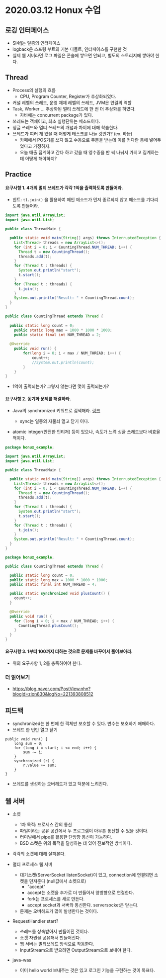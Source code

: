 # 2020.03.12 Honux 수업

## 로깅 인터페이스

* Sl4fj는 일종의 인터페이스
* logback은 스프링 부트의 기본 디폴트, 인터페이스를 구현한 것
* 실제 웹 서버라면 로그 파일은 콘솔에 쌓으면 안되고, 별도의 스토리지에 쌓아야 한다.

## Thread

* Process의 실행의 흐름
  * CPU, Program Counter, Register가 추상화되었다.
* 커널 레벨의 쓰레드, 운영 체제 레벨의 쓰레드, JVM은 연결의 역할
* Task, Worker ... 추상화된 멀티 쓰레드에 한 번 더 추상화를 하였다.
  * 자바에는 concurrent package가 있다.
* 쓰레드는 객체이고, 최소 실행단위는 메소드이다.
* 싱글 쓰레드와 멀티 쓰레드의 개념과 차이에 대해 학습한다.
* 쓰레드가 여러 개 있을 때 어떻게 태스크를 나눌 것인가? (ex. 하둡)
  * 카페에서 POS기를 쓰지 않고 수동으로 주문을 받는데 이를 커다란 통에 넣어두었다고 가정하자.
  * 오늘 매출 집계하고 간다 하고 갔을 때 영수증을 반 씩 나눠서 가지고 집계하는데 어떻게 해야하지?

## Practice

#### 요구사항 1. 4개의 멀티 쓰레드가 각각 1억을 출력하도록 만들어라.

* 힌트: ```t1.join()``` 을 활용하여 메인 메소드가 먼저 종료되지 않고 메소드를 기다리도록 만들어라.

```java
import java.util.ArrayList;
import java.util.List;

public class ThreadMain {

  public static void main(String[] args) throws InterruptedException {
    List<Thread> threads = new ArrayList<>();
    for (int i = 0; i < CountingThread.NUM_THREAD; i++) {
      Thread t = new CountingThread();
      threads.add(t);
    }
    for (Thread t : threads) {
      System.out.println("start");
      t.start();
    }
    for (Thread t : threads) {
      t.join();
    }
    System.out.println("Result: " + CountingThread.count);
  }
}
```

```java
public class CountingThread extends Thread {    
  
  public static long count = 0;
    public static long max = 1000 * 1000 * 1000;
    public static final int NUM_THREAD = 2;    
  
  @Override
    public void run() {
        for(long i = 0; i < max / NUM_THREAD; i++) {
            count++;
            //System.out.println(count);
        }
    }
}
```

* 1억이 출력되는가? 그렇지 않는다면 몇이 출력되는가?

#### 요구사항 2. 동기화 문제를 해결하라.

* Java의 synchronized 키워드로 검색해라. [링크](https://www.tutorialspoint.com/java/java_thread_synchronization.htm)
  * sync는 일종의 자물쇠 열고 닫기 이다.

* atomic integer(안전한 인티저) 등이 있으나, 속도가 느려 싱글 쓰레드보다 비효율적이다.

```java
package honux_example;

import java.util.ArrayList;
import java.util.List;

public class ThreadMain {

  public static void main(String[] args) throws InterruptedException {
    List<Thread> threads = new ArrayList<>();
    for (int i = 0; i < CountingThread.NUM_THREAD; i++) {
      Thread t = new CountingThread();
      threads.add(t);
    }
    for (Thread t : threads) {
      System.out.println("start");
      t.start();
    }
    for (Thread t : threads) {
      t.join();
    }
    System.out.println("Result: " + CountingThread.count);
  }
}
```

```java
package honux_example;

public class CountingThread extends Thread {

  public static long count = 0;
  public static long max = 1000 * 1000 * 1000;
  public static final int NUM_THREAD = 4;

  public static synchronized void plusCount() {
    count++;
  }

  @Override
  public void run() {
    for (long i = 0; i < max / NUM_THREAD; i++) {
      CountingThread.plusCount();
    }
  }
}
```

#### 요구사항 3. 1부터 100까지 더하는 것으로 문제를 바꾸어서 풀어보아라.

* 위의 요구사항 1, 2를 충족하여야 한다.

### 더 읽어보기

* https://blog.naver.com/PostView.nhn?blogId=zion830&logNo=221393808512

## 피드백

* synchronized는 한 번에 한 객체만 보호할 수 있다. 변수는 보호하기 애매하다.
* 쓰레드 한 번만 열고 닫기

```
public void run() {
	long sum = 0;
	for (long i = start; i <= end; i++) {
		sum += i;
	}
	synchronized (r) {
		r.value += sum;
	}
}
```

* 쓰레드를 생성하는 오버헤드가 있고 덕분에 느려진다.

## 웹 서버

* 소켓
  * 1차 목적: 프로세스 간의 통신
  * 파일이라는 공유 공간에서 두 프로그램이 아무튼 통신할 수 있을 것이다.
  * 터미널에서 pipe를 활용한 단방향 통신이 가능하다.
  * BSD 소켓은 위의 목적을 달성하는 데 있어 진보적인 방식이다.
* 각각의 소켓에 대해 살펴본다.

* 멀티 프로세스 웹 서버
  * 대기소켓(ServerSocket listenSocket)이 있고, connection에 연결되면 소켓을 던져준다 (null값에서 소켓으로)
    * "accept"
    * accept는 소켓을 추가로 더 만들어서 양방향으로 연결한다.
    * fork는 프로세스를 새로 만든다.
    * accept socket과 서버와 통신한다. serversocket은 닫는다.
  * 문제는 오버헤드가 많이 발생한다는 것이다.
* RequestHandler start?
  * 쓰레드를 상속받아서 만들어진 것이다.
  * 소켓 자원을 공유해서 만들어진다.
  * 웹 서버는 멀티쓰레드 방식으로 작동한다.
  * InputStream으로 받으려면 OutputStream으로 보내야 한다.
* java-was
  * 이미 hello world 보내주는 것은 있고 로그인 기능을 구현하는 것이 목표다.